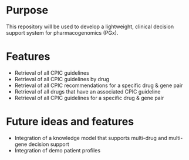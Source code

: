 # Purpose
This repository will be used to develop a lightweight, clinical decision support system for pharmacogenomics (PGx). 

# Features
- Retrieval of all CPIC guidelines
- Retrieval of all CPIC guidelines by drug
- Retrieval of all CPIC recommendations for a specific drug & gene pair
- Retrieval of all drugs that have an associated CPIC guideline
- Retrieval of all CPIC guidelines for a specific drug & gene pair

# Future ideas and features
- Integration of a knowledge model that supports multi-drug and multi-gene decision support
- Integration of demo patient profiles
